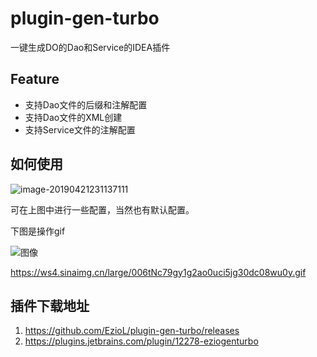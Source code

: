 # plugin-gen-turbo
一键生成DO的Dao和Service的IDEA插件

## Feature
- 支持Dao文件的后缀和注解配置
- 支持Dao文件的XML创建
- 支持Service文件的注解配置
## 如何使用

![image-20190421231137111](https://ws4.sinaimg.cn/large/006tNc79gy1g2ans3ttygj31j70u0jy2.jpg)

可在上图中进行一些配置，当然也有默认配置。

下图是操作gif

![图像](https://ws4.sinaimg.cn/large/006tNc79gy1g2ao0uci5jg30dc08wu0y.gif)

https://ws4.sinaimg.cn/large/006tNc79gy1g2ao0uci5jg30dc08wu0y.gif



## 插件下载地址
1. https://github.com/EzioL/plugin-gen-turbo/releases
2. https://plugins.jetbrains.com/plugin/12278-eziogenturbo
